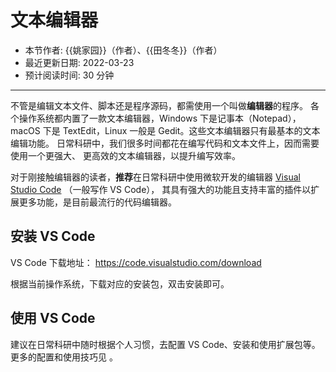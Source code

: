 # 文本编辑器

- 本节作者: {{姚家园}}（作者）、{{田冬冬}}（作者）
- 最近更新日期: 2022-03-23
- 预计阅读时间: 30 分钟

---

不管是编辑文本文件、脚本还是程序源码，都需使用一个叫做**编辑器**的程序。
各个操作系统都内置了一款文本编辑器，Windows 下是记事本（Notepad），
macOS 下是 TextEdit，Linux 一般是 Gedit。这些文本编辑器只有最基本的文本编辑功能。
日常科研中，我们很多时间都花在编写代码和文本文件上，因而需要使用一个更强大、
更高效的文本编辑器，以提升编写效率。

对于刚接触编辑器的读者，**推荐**在日常科研中使用微软开发的编辑器
[Visual Studio Code](https://code.visualstudio.com/) （一般写作 VS Code），
其具有强大的功能且支持丰富的插件以扩展更多功能，是目前最流行的代码编辑器。

## 安装 VS Code

VS Code 下载地址： <https://code.visualstudio.com/download>

根据当前操作系统，下载对应的安装包，双击安装即可。

## 使用 VS Code

建议在日常科研中随时根据个人习惯，去配置 VS Code、安装和使用扩展包等。
更多的配置和使用技巧见 [](/best-practices/vscode)。
